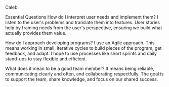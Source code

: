 Caleb.

Essential Questions
How do I interpret user needs and implement them?
I listen to the user's problems and translate them into features. User stories help by framing needs from the user's perspective, ensuring we build what actually provides them value.

How do I approach developing programs?
I use an Agile approach. This means working in small, iterative cycles to build pieces of the program, get feedback, and adapt. I hope to use processes like short sprints and daily stand-ups to stay flexible and efficient.

What does it mean to be a good team member?
It means being reliable, communicating clearly and often, and collaborating respectfully. The goal is to support the team, share knowledge, and focus on our shared success.
